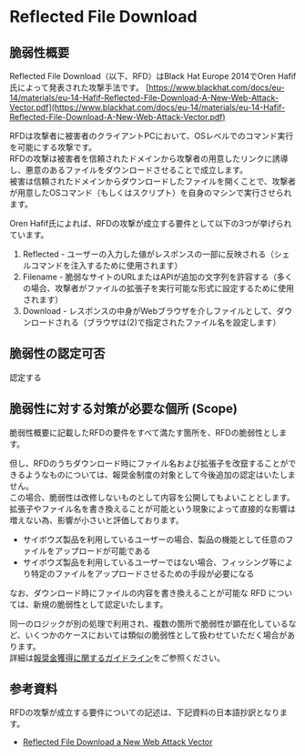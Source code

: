 Reflected File Download
====

## 脆弱性概要
Reflected File Download（以下、RFD）はBlack Hat Europe 2014でOren Hafif氏によって発表された攻撃手法です。
[https://www.blackhat.com/docs/eu-14/materials/eu-14-Hafif-Reflected-File-Download-A-New-Web-Attack-Vector.pdf](https://www.blackhat.com/docs/eu-14/materials/eu-14-Hafif-Reflected-File-Download-A-New-Web-Attack-Vector.pdf)

RFDは攻撃者に被害者のクライアントPCにおいて、OSレベルでのコマンド実行を可能にする攻撃です。  
RFDの攻撃は被害者を信頼されたドメインから攻撃者の用意したリンクに誘導し、悪意のあるファイルをダウンロードさせることで成立します。  
被害は信頼されたドメインからダウンロードしたファイルを開くことで、攻撃者が用意したOSコマンド（もしくはスクリプト）を自身のマシンで実行させられます。  

Oren Hafif氏によれば、RFDの攻撃が成立する要件として以下の3つが挙げられています。

1. Reflected - ユーザーの入力した値がレスポンスの一部に反映される（シェルコマンドを注入するために使用されます）
2. Filename - 脆弱なサイトのURLまたはAPIが追加の文字列を許容する（多くの場合、攻撃者がファイルの拡張子を実行可能な形式に設定するために使用されます）
3. Download - レスポンスの中身がWebブラウザを介しファイルとして、ダウンロードされる（ブラウザは(2)で指定されたファイル名を設定します）

## 脆弱性の認定可否
認定する

## 脆弱性に対する対策が必要な個所 (Scope)
脆弱性概要に記載したRFDの要件をすべて満たす箇所を、RFDの脆弱性とします。  

但し、RFDのうちダウンロード時にファイル名および拡張子を改竄することができるようなものについては、報奨金制度の対象として今後追加の認定はいたしません。  
この場合、脆弱性は改修しないものとして内容を公開してもよいこととします。  
拡張子やファイル名を書き換えることが可能という現象によって直接的な影響は増えない為、影響が小さいと評価しております。  

* サイボウズ製品を利用しているユーザーの場合、製品の機能として任意のファイルをアップロードが可能である
* サイボウズ製品を利用しているユーザーではない場合、フィッシング等により特定のファイルをアップロードさせるための手段が必要になる

なお、ダウンロード時にファイルの内容を書き換えることが可能な RFD については、新規の脆弱性として認定いたします。

同一のロジックが別の処理で利用され、複数の箇所で脆弱性が顕在化しているなど、いくつかのケースにおいては類似の脆弱性として扱わせていただく場合があります。  
詳細は[報奨金獲得に関するガイドライン](https://cybozu.co.jp/company/security/bug-bounty/guideline.pdf)をご参照ください。

## 参考資料
RFDの攻撃が成立する要件についての記述は、下記資料の日本語抄訳となります。
* [Reflected File Download a New Web Attack Vector](https://www.blackhat.com/docs/eu-14/materials/eu-14-Hafif-Reflected-File-Download-A-New-Web-Attack-Vector-wp.pdf)
